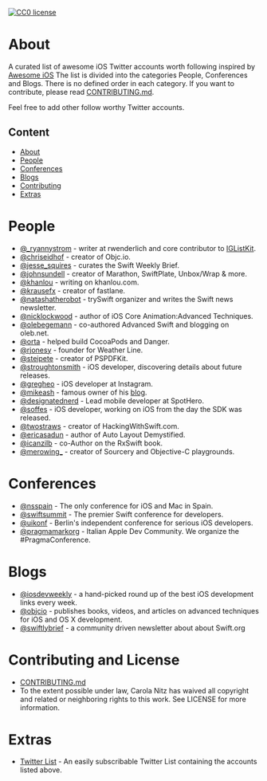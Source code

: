 [![CC0 license](http://mirrors.creativecommons.org/presskit/buttons/88x31/svg/cc-zero.svg)](https://creativecommons.org/publicdomain/zero/1.0/)

# About

A curated list of awesome iOS Twitter accounts worth following inspired by [Awesome iOS](https://github.com/vsouza/awesome-ios)
The list is divided into the categories People, Conferences and Blogs. There is no defined order in each category. If you want to contribute, please read [CONTRIBUTING.md](https://github.com/carolanitz/Awesome-iOS-Twitter/blob/master/CONTRIBUTING.md).

Feel free to add other follow worthy Twitter accounts.

## Content

* [About](#about)
* [People](#people)
* [Conferences](#conferences)
* [Blogs](#blogs)
* [Contributing](#contributing-and-license)
* [Extras](#extras)

# People
* [@_ryannystrom](https://twitter.com/_ryannystrom) - writer at rwenderlich and core contributor to [IGListKit](https://github.com/Instagram/IGListKit/).
* [@chriseidhof](https://twitter.com/chriseidhof) - creator of Objc.io.
* [@jesse_squires](https://twitter.com/jesse_squires) - curates the Swift Weekly Brief.
* [@johnsundell](https://twitter.com/johnsundell) - creator of Marathon, SwiftPlate, Unbox/Wrap & more.
* [@khanlou](https://twitter.com/khanlou) - writing on khanlou.com.
* [@krausefx](https://twitter.com/krausefx) - creator of fastlane.
* [@natashatherobot](https://twitter.com/natashatherobot) - trySwift organizer and writes the Swift news newsletter.
* [@nicklockwood](https://twitter.com/nicklockwood) - author of iOS Core Animation:Advanced Techniques.
* [@olebegemann](https://twitter.com/olebegemann) - co-authored Advanced Swift and blogging on oleb.net.
* [@orta](https://twitter.com/orta) - helped build CocoaPods and Danger.
* [@rjonesy](https://twitter.com/rjonesy) - founder for Weather Line.
* [@steipete](https://twitter.com/steipete) - creator of PSPDFKit.
* [@stroughtonsmith](https://twitter.com/stroughtonsmith) - iOS developer, discovering details about future releases.
* [@gregheo](https://twitter.com/gregheo) - iOS developer at Instagram.
* [@mikeash](https://twitter.com/mikeash) - famous owner of his [blog](https://www.mikeash.com/pyblog/).
* [@designatednerd](https://twitter.com/designatednerd) - Lead mobile developer at SpotHero.
* [@soffes](https://twitter.com/soffes) - iOS developer, working on iOS from the day the SDK was released.
* [@twostraws](https://twitter.com/twostraws) - creator of HackingWithSwift.com.
* [@ericasadun](https://twitter.com/ericasadun) - author of Auto Layout Demystified.
* [@icanzilb](https://twitter.com/icanzilb) - co-Author on the RxSwift book.
* [@merowing_](https://twitter.com/merowing_) - creator of Sourcery and Objective-C playgrounds.

# Conferences

* [@nsspain](https://twitter.com/nsspain) - The only conference for iOS and Mac in Spain.
* [@swiftsummit](https://twitter.com/swiftsummit) - The premier Swift conference for developers.
* [@uikonf](https://twitter.com/uikonf) - Berlin's independent conference for serious iOS developers.
* [@pragmamarkorg](https://twitter.com/pragmamarkorg) - Italian Apple Dev Community. We organize the #PragmaConference.

# Blogs

* [@iosdevweekly](https://twitter.com/iosdevweekly) - a hand-picked round up of the best iOS development links every week.
* [@objcio](https://twitter.com/objcio) - publishes books, videos, and articles on advanced techniques for iOS and OS X development.
* [@swiftlybrief](https://twitter.com/swiftlybrief) - a community driven newsletter about about Swift.org

# Contributing and License

* [CONTRIBUTING.md](https://github.com/carolanitz/Awesome-iOS-Twitter/blob/master/CONTRIBUTING.md)
* To the extent possible under law, Carola Nitz has waived all copyright and related or neighboring rights to this work. See LICENSE for more information.

# Extras

* [Twitter List](https://twitter.com/russjr08/lists/awesome-ios-development) - An easily subscribable Twitter List containing the accounts listed above.
